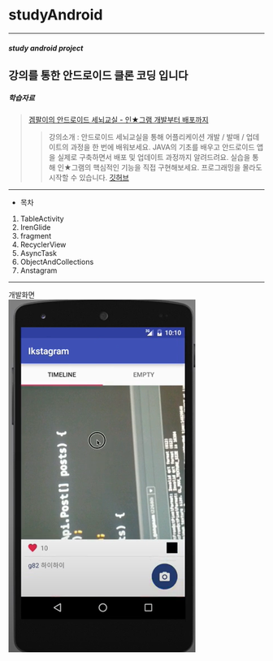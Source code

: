 # studyAndroid
---
##### study android project
강의를 통한 안드로이드 클론 코딩 입니다
---
##### 학습자료
> [겜팔이의 안드로이드 세뇌교실 - 인★그램 개발부터 배포까지](https://www.inflearn.com/course/%EC%95%88%EB%93%9C%EB%A1%9C%EC%9D%B4%EB%93%9C-%EC%84%B8%EB%87%8C%EA%B5%90%EC%8B%A4#description)
> > 강의소개 : 안드로이드 세뇌교실을 통해 어플리케이션 개발 / 발매 / 업데이트의 과정을 한 번에 배워보세요. JAVA의 기초를 배우고 안드로이드 앱을 실제로 구축하면서 배포 및 업데이트 과정까지 알려드려요. 실습을 통해 인★그램의 핵심적인 기능을 직접 구현해보세요. 프로그래밍을 몰라도 시작할 수 있습니다.
   [깃허브](https://github.com/g82/Anstagram)
---
+ 목차
1. TableActivity
1. IrenGlide
1. fragment
1. RecyclerView
1. AsyncTask
1. ObjectAndCollections
1. Anstagram
---
개발화면   
![Anstagram 개발 화면](Anstagram.PNG)
